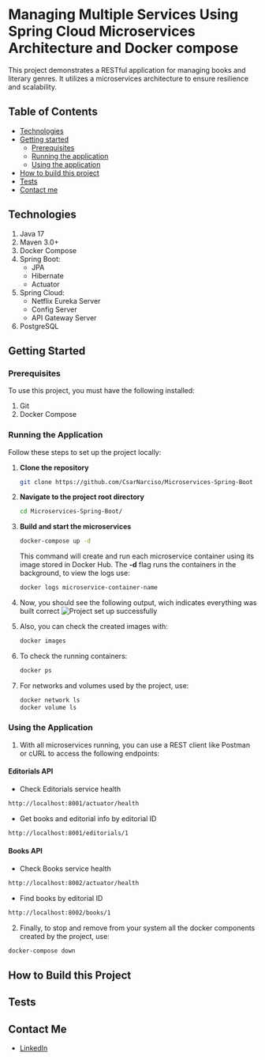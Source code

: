 # Managing Multiple Services Using Spring Cloud Microservices Architecture and Docker compose 

This project demonstrates a RESTful application for managing books and literary genres. It utilizes a microservices architecture to ensure resilience and scalability.

## Table of Contents
* [Technologies](#technologies)
* [Getting started](#getting-started)
  + [Prerequisites](#prerequisites)
  + [Running the application](#running-the-application)
  + [Using the application](#using-the-application)
* [How to build this project](#how-to-build-this-project)
* [Tests](#tests)
* [Contact me](#contact-me)


## Technologies
1. Java 17
2. Maven 3.0+
3. Docker Compose
5. Spring Boot:
   + JPA
   + Hibernate
   + Actuator
6. Spring Cloud:
   + Netflix Eureka Server
   + Config Server
   + API Gateway Server
7. PostgreSQL
   
## Getting Started

### Prerequisites
To use this project, you must have the following installed:
1. Git
2. Docker Compose 

### Running the Application
Follow these steps to set up the project locally:

1. **Clone the repository**
    ```bash 
    git clone https://github.com/CsarNarciso/Microservices-Spring-Boot 
    ```
2. **Navigate to the project root directory**
   ```bash
   cd Microservices-Spring-Boot/
   ```
3. **Build and start the microservices**
   ```bash
   docker-compose up -d
   ```
   This command will create and run each microservice container using its image stored in Docker Hub. The **-d** flag runs the containers in the background, to view the logs use:
   ```bash
   docker logs microservice-container-name
   ```
4. Now, you should see the following output, wich indicates everything was built correct
   ![Project set up successfully](readme-images/project-set-up-successfully)

5. Also, you can check the created images with:
   ```bash
   docker images
   ```
6. To check the running containers:
   ```bash
   docker ps
   ```
7. For networks and volumes used by the project, use:
   ```bash
   docker network ls
   docker volume ls
   ``` 

### Using the Application

1. With all microservices running, you can use a REST client like Postman or cURL to access the following endpoints:

#### Editorials API

* Check Editorials service health
```bash
http://localhost:8001/actuator/health
```
* Get books and editorial info by editorial ID  
```bash
http://localhost:8001/editorials/1
```

#### Books API

* Check Books service health
```bash
http://localhost:8002/actuator/health
```
* Find books by editorial ID
```bash
http://localhost:8002/books/1
```

2. Finally, to stop and remove from your system all the docker components created by the project, use:
 ```bash
 docker-compose down
 ```

## How to Build this Project

## Tests

## Contact Me
* [LinkedIn](https://www.linkedin.com/in/cesar-pozol-narciso-b48727180/)
